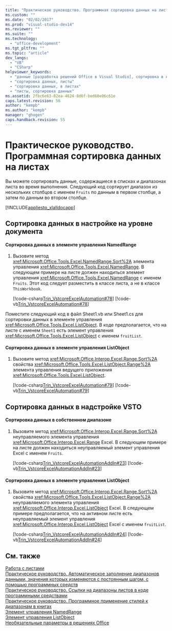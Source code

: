 ```yaml
---
title: "Практическое руководство. Программная сортировка данных на листах | Microsoft Docs"
ms.custom: ""
ms.date: "02/02/2017"
ms.prod: "visual-studio-dev14"
ms.reviewer: ""
ms.suite: ""
ms.technology: 
  - "office-development"
ms.tgt_pltfrm: ""
ms.topic: "article"
dev_langs: 
  - "VB"
  - "CSharp"
helpviewer_keywords: 
  - "данные [разработка решений Office в Visual Studio], сортировка в листах"
  - "сортировка данных, листы"
  - "сортировка данных, в листах"
  - "листы, сортировка данных"
ms.assetid: 2fbc6e63-02ea-4624-8d6f-bed60e06c61e
caps.latest.revision: 56
author: "kempb"
ms.author: "kempb"
manager: "ghogen"
caps.handback.revision: 55
---
```

# Практическое руководство. Программная сортировка данных на листах
  Вы можете сортировать данные, содержащиеся в списках и диапазонах листа во время выполнения.  Следующий код сортирует диапазон из нескольких столбцов с именем `Fruits` по данным в первом столбце, а затем по данным во втором столбце.  
  
 [!INCLUDE[appliesto_xlalldocapp](../vsto/includes/appliesto-xlalldocapp-md.md)]  
  
## Сортировка данных в настройке на уровне документа  
  
#### Сортировка данных в элементе управления NamedRange  
  
1.  Вызовите метод <xref:Microsoft.Office.Tools.Excel.NamedRange.Sort%2A> элемента управления <xref:Microsoft.Office.Tools.Excel.NamedRange>.  В следующем примере на листе должен находиться элемент управления <xref:Microsoft.Office.Tools.Excel.NamedRange> с именем `Fruits`.  Этот код следует разместить в классе листа, а не в классе `ThisWorkbook`.  
  
     [!code-csharp[Trin_VstcoreExcelAutomation#78](../snippets/csharp/VS_Snippets_OfficeSP/Trin_VstcoreExcelAutomation/CS/Sheet1.cs#78)]
     [!code-vb[Trin_VstcoreExcelAutomation#78](../snippets/visualbasic/VS_Snippets_OfficeSP/Trin_VstcoreExcelAutomation/VB/Sheet1.vb#78)]  
  
 Поместите следующий код в файл Sheet1.vb или Sheet1.cs для сортировки данных в элементе управления <xref:Microsoft.Office.Tools.Excel.ListObject>.  В коде предполагается, что на листе с именем `Sheet1` есть элемент управления <xref:Microsoft.Office.Tools.Excel.ListObject> с именем `fruitList`.  
  
#### Сортировка данных в элементе управления ListObject  
  
1.  Вызовите метод <xref:Microsoft.Office.Interop.Excel.Range.Sort%2A> свойства <xref:Microsoft.Office.Tools.Excel.ListObject.Range%2A> элемента управления ведущего приложения <xref:Microsoft.Office.Tools.Excel.ListObject>.  
  
     [!code-csharp[Trin_VstcoreExcelAutomation#79](../snippets/csharp/VS_Snippets_OfficeSP/Trin_VstcoreExcelAutomation/CS/Sheet1.cs#79)]
     [!code-vb[Trin_VstcoreExcelAutomation#79](../snippets/visualbasic/VS_Snippets_OfficeSP/Trin_VstcoreExcelAutomation/VB/Sheet1.vb#79)]  
  
## Сортировка данных в надстройке VSTO  
  
#### Сортировка данных в собственном диапазоне  
  
1.  Вызовите метод <xref:Microsoft.Office.Interop.Excel.Range.Sort%2A> неуправляемого элемента управления <xref:Microsoft.Office.Interop.Excel.Range> Excel.  В следующем примере на листе должен находиться неуправляемый элемент управления Excel с именем `Fruits`.  
  
     [!code-csharp[Trin_VstcoreExcelAutomationAddIn#23](../snippets/csharp/VS_Snippets_OfficeSP/Trin_VstcoreExcelAutomationAddIn/CS/ThisAddIn.cs#23)]
     [!code-vb[Trin_VstcoreExcelAutomationAddIn#23](../snippets/visualbasic/VS_Snippets_OfficeSP/Trin_VstcoreExcelAutomationAddIn/VB/ThisAddIn.vb#23)]  
  
#### Сортировка данных в элементе управления ListObject  
  
1.  Вызовите метод <xref:Microsoft.Office.Interop.Excel.Range.Sort%2A> свойства <xref:Microsoft.Office.Tools.Excel.ListObject.Range%2A> неуправляемого элемента управления <xref:Microsoft.Office.Interop.Excel.ListObject> Excel.  В следующем примере предполагается, что на активном листе есть неуправляемый элемент управления <xref:Microsoft.Office.Interop.Excel.ListObject> Excel с именем `fruitList`.  
  
     [!code-csharp[Trin_VstcoreExcelAutomationAddIn#24](../snippets/csharp/VS_Snippets_OfficeSP/Trin_VstcoreExcelAutomationAddIn/CS/ThisAddIn.cs#24)]
     [!code-vb[Trin_VstcoreExcelAutomationAddIn#24](../snippets/visualbasic/VS_Snippets_OfficeSP/Trin_VstcoreExcelAutomationAddIn/VB/ThisAddIn.vb#24)]  
  
## См. также  
 [Работа с листами](../vsto/working-with-worksheets.md)   
 [Практическое руководство. Автоматическое заполнение диапазонов данными, значения которых изменяются с постоянным шагом, с помощью программных средств](../vsto/how-to-programmatically-automatically-fill-ranges-with-incrementally-changing-data.md)   
 [Практическое руководство. Ссылки на диапазоны листов в коде программными средствами](../vsto/how-to-programmatically-refer-to-worksheet-ranges-in-code.md)   
 [Практическое руководство. Программное применение стилей к диапазонам в книгах](../vsto/how-to-programmatically-apply-styles-to-ranges-in-workbooks.md)   
 [Элемент управления NamedRange](../vsto/namedrange-control.md)   
 [Элемент управления ListObject](../vsto/listobject-control.md)   
 [Необязательные параметры в решениях Office](../vsto/optional-parameters-in-office-solutions.md)  
  
  